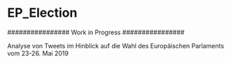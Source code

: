 # EP_Election
################
Work in Progress
################

Analyse von Tweets im Hinblick auf die Wahl des Europäischen Parlaments vom 23-26. Mai 2019


